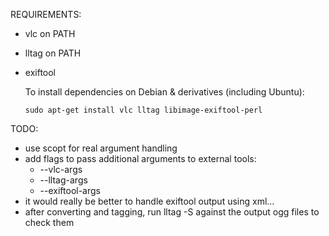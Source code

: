 REQUIREMENTS:
* vlc on PATH
* lltag on PATH
* exiftool

    To install dependencies on Debian & derivatives (including Ubuntu):

    ```sudo apt-get install vlc lltag libimage-exiftool-perl```


TODO:
* use scopt for real argument handling
* add flags to pass additional arguments to external tools:
  * --vlc-args
  * --lltag-args
  * --exiftool-args
* it would really be better to handle exiftool output using xml...
* after converting and tagging, run lltag -S against the output ogg files to check them
